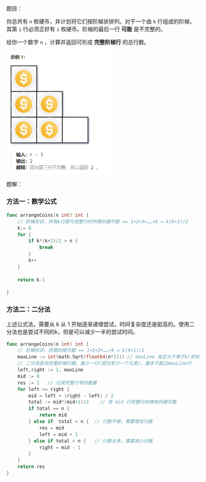 题目：

你总共有 `n` 枚硬币，并计划将它们按阶梯状排列。对于一个由 `k` 行组成的阶梯，其第 `i` 行必须正好有 `i` 枚硬币。阶梯的最后一行 **可能** 是不完整的。

给你一个数字 `n` ，计算并返回可形成 **完整阶梯行** 的总行数。

<img src="441.排列硬币.assets/image-20231004221644171.png" alt="image-20231004221644171" style="zoom:67%;" />

题解：

### 方法一：数学公式

```go
func arrangeCoins(n int) int {
    // 阶梯形状，所有k行都为完整行时所需的硬币数 == 1+2+3+……+k = k(k+1)/2
    k:= 0
    for {
        if k*(k+1)/2 > n {
            break
        }
        k++
    }

    return k-1

}
```

### 方法二：二分法

上述公式法，需要从 k 从 1 开始逐渐递增尝试，时间复杂度还是挺高的。使用二分法也是尝试不同的k，但是可以减少一半的尝试时间。

```go
func arrangeCoins(n int) int {
    // 阶梯形状，所需的硬币数 == 1+2+3+……+k = k(k+1)/2
    maxLine := int(math.Sqrt(float64(n*2))) // maxLine 肯定大于等于k(求和公式反向求k)
    // 二分法查询完整阶梯行数。最少一行(因为至少一个元素)，最多不超过maxLine行
    left,right := 1, maxLine   
    mid := 0
    res := 1   // 记录完整行号的数量
    for left <= right {
        mid = left + (right - left) / 2
        total := mid*(mid+1)/2    // 有 mid 行完整行时拥有的硬币数
        if total == n {
            return mid
        } else if  total < n {  // 行数不够，需要增加行数
            res = mid
            left = mid + 1
        } else if total > n {   // 行数太多，需要减小行数
            right = mid - 1
        }
    }
    return res
}
```

